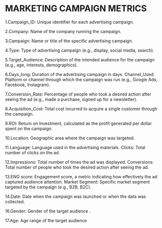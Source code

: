 
# MARKETING CAMPAIGN METRICS

1.Campaign_ID: Unique identifier for each advertising campaign.

2.Company: Name of the company running the campaign.

3.Campaign: Name or title of the specific advertising campaign.

4.Type: Type of advertising campaign (e.g., display, social media, search).

5.Target_Audience: Description of the intended audience for the campaign (e.g., age, interests, demographics).

6.Days_long: Duration of the advertising campaign in days.
Channel_Used: Platform or channel through which the campaign was run (e.g., Google Ads, Facebook, Instagram).

7.Conversion_Rate: Percentage of people who took a desired action after seeing the ad (e.g., made a purchase, signed up for a newsletter).

8.Acquisition_Cost: Total cost incurred to acquire a single customer through the campaign.

9.ROI: Return on Investment, calculated as the profit generated per dollar spent on the campaign.

10.Location: Geographic area where the campaign was targeted.

11.Language: Language used in the advertising materials.
Clicks: Total number of clicks on the ad.

12.Impressions: Total number of times the ad was displayed.
Conversions: Total number of people who took the desired action after seeing the ad.

13.ENG score: Engagement score, a metric indicating how effectively the ad captured audience attention.
Market Segment: Specific market segment targeted by the campaign (e.g., B2B, B2C).

14.Date: Date when the campaign was launched or when the data was collected.

16.Gender: Gender of the target audience .

17.Age: Age range of the target audience 
